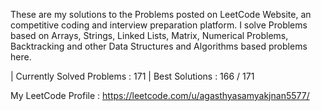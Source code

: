 These are my solutions to the Problems posted on LeetCode Website, an competitive coding and interview preparation platform. 
I solve Problems based on Arrays, Strings, Linked Lists, Matrix, Numerical Problems, Backtracking and other Data Structures and Algorithms based problems here.

| Currently Solved Problems : 171
| Best Solutions : 166 / 171

 My LeetCode Profile : https://leetcode.com/u/agasthyasamyakjnan5577/
